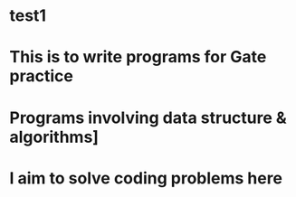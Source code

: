 # test1
# This is to write programs for Gate practice 
# Programs involving data structure & algorithms]
# I aim to solve coding problems here 
